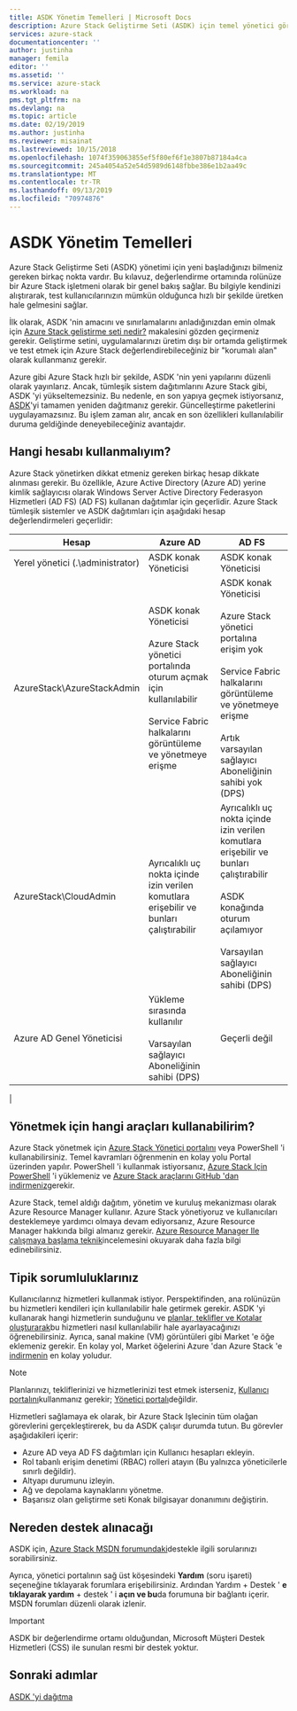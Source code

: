 ```yaml
---
title: ASDK Yönetim Temelleri | Microsoft Docs
description: Azure Stack Geliştirme Seti (ASDK) için temel yönetici görevleri yapmayı öğrenin.
services: azure-stack
documentationcenter: ''
author: justinha
manager: femila
editor: ''
ms.assetid: ''
ms.service: azure-stack
ms.workload: na
pms.tgt_pltfrm: na
ms.devlang: na
ms.topic: article
ms.date: 02/19/2019
ms.author: justinha
ms.reviewer: misainat
ms.lastreviewed: 10/15/2018
ms.openlocfilehash: 1074f359063855ef5f80ef6f1e3807b87184a4ca
ms.sourcegitcommit: 245a4054a52e54d5989d6148fbbe386e1b2aa49c
ms.translationtype: MT
ms.contentlocale: tr-TR
ms.lasthandoff: 09/13/2019
ms.locfileid: "70974876"
---
```

# <a name="asdk-admin-basics"></a>ASDK Yönetim Temelleri
Azure Stack Geliştirme Seti (ASDK) yönetimi için yeni başladığınızı bilmeniz gereken birkaç nokta vardır. Bu kılavuz, değerlendirme ortamında rolünüze bir Azure Stack işletmeni olarak bir genel bakış sağlar. Bu bilgiyle kendinizi alıştırarak, test kullanıcılarınızın mümkün olduğunca hızlı bir şekilde üretken hale gelmesini sağlar.

İlk olarak, ASDK 'nin amacını ve sınırlamalarını anladığınızdan emin olmak için [Azure Stack geliştirme seti nedir?](asdk-what-is.md) makalesini gözden geçirmeniz gerekir. Geliştirme setini, uygulamalarınızı üretim dışı bir ortamda geliştirmek ve test etmek için Azure Stack değerlendirebileceğiniz bir "korumalı alan" olarak kullanmanız gerekir. 

Azure gibi Azure Stack hızlı bir şekilde, ASDK 'nin yeni yapılarını düzenli olarak yayınlarız. Ancak, tümleşik sistem dağıtımlarını Azure Stack gibi, ASDK 'yi yükseltemezsiniz. Bu nedenle, en son yapıya geçmek istiyorsanız, [ASDK](asdk-redeploy.md)'yi tamamen yeniden dağıtmanız gerekir. Güncelleştirme paketlerini uygulayamazsınız. Bu işlem zaman alır, ancak en son özellikleri kullanılabilir duruma geldiğinde deneyebileceğiniz avantajdır. 

## <a name="what-account-should-i-use"></a>Hangi hesabı kullanmalıyım?
Azure Stack yönetirken dikkat etmeniz gereken birkaç hesap dikkate alınması gerekir. Bu özellikle, Azure Active Directory (Azure AD) yerine kimlik sağlayıcısı olarak Windows Server Active Directory Federasyon Hizmetleri (AD FS) (AD FS) kullanan dağıtımlar için geçerlidir. Azure Stack tümleşik sistemler ve ASDK dağıtımları için aşağıdaki hesap değerlendirmeleri geçerlidir:

|Hesap|Azure AD|AD FS|
|-----|-----|-----|
|Yerel yönetici (.\administrator)|ASDK konak Yöneticisi|ASDK konak Yöneticisi|
|AzureStack\AzureStackAdmin|ASDK konak Yöneticisi<br><br>Azure Stack yönetici portalında oturum açmak için kullanılabilir<br><br>Service Fabric halkalarını görüntüleme ve yönetmeye erişme|ASDK konak Yöneticisi<br><br>Azure Stack yönetici portalına erişim yok<br><br>Service Fabric halkalarını görüntüleme ve yönetmeye erişme<br><br>Artık varsayılan sağlayıcı Aboneliğinin sahibi yok (DPS)|
|AzureStack\CloudAdmin|Ayrıcalıklı uç nokta içinde izin verilen komutlara erişebilir ve bunları çalıştırabilir|Ayrıcalıklı uç nokta içinde izin verilen komutlara erişebilir ve bunları çalıştırabilir<br><br>ASDK konağında oturum açılamıyor<br><br>Varsayılan sağlayıcı Aboneliğinin sahibi (DPS)|
|Azure AD Genel Yöneticisi|Yükleme sırasında kullanılır<br><br>Varsayılan sağlayıcı Aboneliğinin sahibi (DPS)|Geçerli değil|
|

## <a name="what-tools-do-i-use-to-manage"></a>Yönetmek için hangi araçları kullanabilirim?
Azure Stack yönetmek için [Azure Stack Yönetici portalını](https://adminportal.local.azurestack.external) veya PowerShell 'i kullanabilirsiniz. Temel kavramları öğrenmenin en kolay yolu Portal üzerinden yapılır. PowerShell 'i kullanmak istiyorsanız, [Azure Stack Için PowerShell](asdk-post-deploy.md#install-azure-stack-powershell) 'i yüklemeniz ve [Azure Stack araçlarını GitHub 'dan indirmeniz](asdk-post-deploy.md#download-the-azure-stack-tools)gerekir.

Azure Stack, temel aldığı dağıtım, yönetim ve kuruluş mekanizması olarak Azure Resource Manager kullanır. Azure Stack yönetiyoruz ve kullanıcıları desteklemeye yardımcı olmaya devam ediyorsanız, Azure Resource Manager hakkında bilgi almanız gerekir. [Azure Resource Manager Ile çalışmaya başlama teknik](https://download.microsoft.com/download/E/A/4/EA4017B5-F2ED-449A-897E-BD92E42479CE/Getting_Started_With_Azure_Resource_Manager_white_paper_EN_US.pdf)incelemesini okuyarak daha fazla bilgi edinebilirsiniz.

## <a name="your-typical-responsibilities"></a>Tipik sorumluluklarınız
Kullanıcılarınız hizmetleri kullanmak istiyor. Perspektifinden, ana rolünüzün bu hizmetleri kendileri için kullanılabilir hale getirmek gerekir. ASDK 'yi kullanarak hangi hizmetlerin sunduğunu ve [planlar, teklifler ve Kotalar oluşturarak](../operator/azure-stack-tutorial-tenant-vm.md)bu hizmetleri nasıl kullanılabilir hale ayarlayacağınızı öğrenebilirsiniz. Ayrıca, sanal makine (VM) görüntüleri gibi Market 'e öğe eklemeniz gerekir. En kolay yol, Market öğelerini Azure 'dan Azure Stack 'e [indirmenin](../operator/azure-stack-create-and-publish-marketplace-item.md) en kolay yoludur.

> [!NOTE]
> Planlarınızı, tekliflerinizi ve hizmetlerinizi test etmek isterseniz, [Kullanıcı portalını](https://portal.local.azurestack.external)kullanmanız gerekir; [Yönetici portalı](https://adminportal.local.azurestack.external)değildir.

Hizmetleri sağlamaya ek olarak, bir Azure Stack Işlecinin tüm olağan görevlerini gerçekleştirerek, bu da ASDK çalışır durumda tutun. Bu görevler aşağıdakileri içerir:
- Azure AD veya AD FS dağıtımları için Kullanıcı hesapları ekleyin.
- Rol tabanlı erişim denetimi (RBAC) rolleri atayın (Bu yalnızca yöneticilerle sınırlı değildir).
- Altyapı durumunu izleyin.
- Ağ ve depolama kaynaklarını yönetme.
- Başarısız olan geliştirme seti Konak bilgisayar donanımını değiştirin.

## <a name="where-to-get-support"></a>Nereden destek alınacağı
ASDK için, [Azure Stack MSDN forumundaki](https://social.msdn.microsoft.com/Forums/azure/home?forum=azurestack)destekle ilgili sorularınızı sorabilirsiniz.

Ayrıca, yönetici portalının sağ üst köşesindeki **Yardım** (soru işareti) seçeneğine tıklayarak forumlara erişebilirsiniz. Ardından Yardım + Destek ' **e tıklayarak yardım** + destek ' i **açın ve bu**da forumuna bir bağlantı içerir. MSDN forumları düzenli olarak izlenir.  

> [!IMPORTANT]
> ASDK bir değerlendirme ortamı olduğundan, Microsoft Müşteri Destek Hizmetleri (CSS) ile sunulan resmi bir destek yoktur.

## <a name="next-steps"></a>Sonraki adımlar
[ASDK 'yi dağıtma](asdk-install.md)

